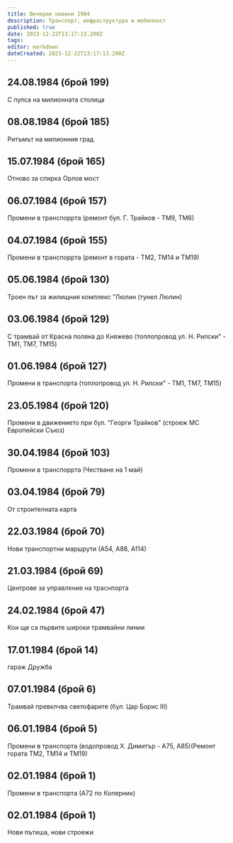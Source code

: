 ```yaml
---
title: Вечерни новини 1984
description: Транспорт, инфраструктура и мобилност
published: true
date: 2023-12-22T13:17:13.290Z
tags: 
editor: markdown
dateCreated: 2023-12-22T13:17:13.290Z
---
```


## 24.08.1984 (брой 199)
С пулса на милионната столица

## 08.08.1984 (брой 185)
Ритъмът на милионния град

## 15.07.1984 (брой 165)
Отново за спирка Орлов мост

## 06.07.1984 (брой 157)
Промени в транспоррта (ремонт бул. Г. Трайков - ТМ9, ТМ6)

## 04.07.1984 (брой 155)
Промени в транспоррта (ремонт в гората - ТМ2, ТМ14 и ТМ19)

## 05.06.1984 (брой 130)
Троен път за жилищния комплекс "Люлин (тунел Люлин)

## 03.06.1984 (брой 129)
С трамвай от Красна поляна до Княжево (топлопровод ул. Н. Рилски" - TM1, TM7, TM15)

## 01.06.1984 (брой 127)
Промени в транспорта (топлопровод ул. Н. Рилски" - TM1, TM7, TM15)

## 23.05.1984 (брой 120)
Промени в движението при бул. "Георги Трайков" (строеж МС Европейски Съюз)

## 30.04.1984 (брой 103)
Промени в транспоррта (Честване на 1 май)

## 03.04.1984 (брой 79)
От строителната карта

## 22.03.1984 (брой 70)
Нови транспортни маршрути (А54, А88, А114)

## 21.03.1984 (брой 69)
Центрове за управление на траснпорта

## 24.02.1984 (брой 47)
Кои ще са първите широки трамвайни линии

## 17.01.1984 (брой 14)
гараж Дружба

## 07.01.1984 (брой 6)
Трамвай превклчва светофарите (бул. Цар Борис III)

## 06.01.1984 (брой 5)
Промени в транспорта (водопровод Х. Димитър - А75, А85)(Ремонт гората ТМ2, ТМ14 и ТМ19)

## 02.01.1984 (брой 1)
Промени в транспорта (А72 по Коперник)

## 02.01.1984 (брой 1)
Нови пътиша, нови строежи

